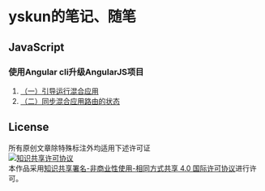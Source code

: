 # yskun的笔记、随笔

## JavaScript
### 使用Angular cli升级AngularJS项目
1. [（一）引导运行混合应用](使用Angular-cli升级AngularJS项目1/doc.md)
1. [（二）同步混合应用路由的状态](使用Angular-cli升级AngularJS项目2/doc.md)

## License
所有原创文章除特殊标注外均适用下述许可证  
[![知识共享许可协议](https://i.creativecommons.org/l/by-nc-sa/4.0/88x31.png)](http://creativecommons.org/licenses/by-nc-sa/4.0/)  
本作品采用[知识共享署名-非商业性使用-相同方式共享 4.0 国际许可协议](http://creativecommons.org/licenses/by-nc-sa/4.0/)进行许可。